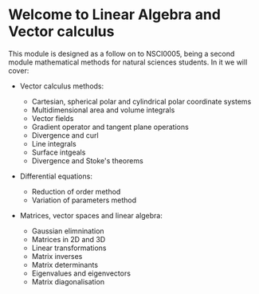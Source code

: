 # Welcome to Linear Algebra and Vector calculus

This module is designed as a follow on to NSCI0005, being a second module mathematical methods for natural sciences students.  In it we will cover:

- Vector calculus methods:
	- Cartesian, spherical polar and cylindrical polar coordinate systems
	- Multidimensional area and volume integrals
	- Vector fields
	- Gradient operator and tangent plane operations
	- Divergence and curl
	- Line integrals
	- Surface intgeals
	- Divergence and Stoke's theorems

- Differential equations:
	- Reduction of order method
	- Variation of parameters method
	
- Matrices, vector spaces and linear algebra:
	- Gaussian elimnination
	- Matrices in 2D and 3D
	- Linear transformations
	- Matrix inverses
	- Matrix determinants
	- Eigenvalues and eigenvectors
	- Matrix diagonalisation
